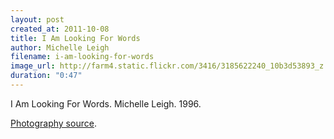 ```yaml
---
layout: post
created_at: 2011-10-08
title: I Am Looking For Words
author: Michelle Leigh
filename: i-am-looking-for-words
image_url: http://farm4.static.flickr.com/3416/3185622240_10b3d53893_z.jpg
duration: "0:47"
---
```


I Am Looking For Words.  Michelle Leigh.  1996.

[Photography source](http://www.flickr.com/photos/muffin9101985/3185622240/).
